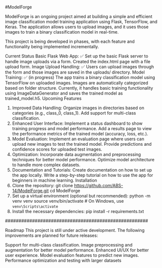 #ModelForge

ModelForge is an ongoing project aimed at building a simple and efficient image classification model training application using Flask, TensorFlow, and Keras. The application allows users to upload images, and it uses those images to train a binary classification model in real-time.

This project is being developed in phases, with each feature and functionality being implemented incrementally.

Current Status
Basic Flask Web App: ✅
Set up the basic Flask server to handle image uploads via a form.
Created the index.html page with a file upload form.
Image Upload Handling: ✅
Users can upload images through the form and those images are saved in the uploads/ directory.
Model Training: ✅ (in progress)
The app trains a binary classification model using TensorFlow on uploaded images.
Images are automatically categorized based on folder structure.
Currently, it handles basic training functionality using ImageDataGenerator and saves the trained model as trained_model.h5.
Upcoming Features
1. Improved Data Handling:
 Organize images in directories based on categories (e.g., class_0, class_1).
 Add support for multi-class classification.
2. Enhanced User Interface:
 Implement a status dashboard to show training progress and model performance.
 Add a results page to view the performance metrics of the trained model (accuracy, loss, etc.).
3. Model Evaluation:
 Implement an evaluation page where users can upload new images to test the trained model.
 Provide predictions and confidence scores for uploaded test images.
4. Optimization:
 Incorporate data augmentation and preprocessing techniques for better model performance.
 Optimize model architecture to handle more complex datasets.
5. Documentation and Tutorials:
 Create documentation on how to set up the app locally.
 Write a step-by-step tutorial on how to use the app for beginners in machine learning.
Installation
1. Clone the repository: git clone https://github.com/ABS-14/ModelForge.git
cd ModelForge
2. Set up a virtual environment (optional but recommended): python -m venv venv
source venv/bin/activate  # On Windows, use `venv\Scripts\activate`
3. Install the necessary dependencies: pip install -r requirements.txt

#####################################################

Roadmap
This project is still under active development. The following improvements are planned for future releases:

Support for multi-class classification.
Image preprocessing and augmentation for better model performance.
Enhanced UI/UX for better user experience.
Model evaluation features to predict new images.
Performance optimization and testing with larger datasets
